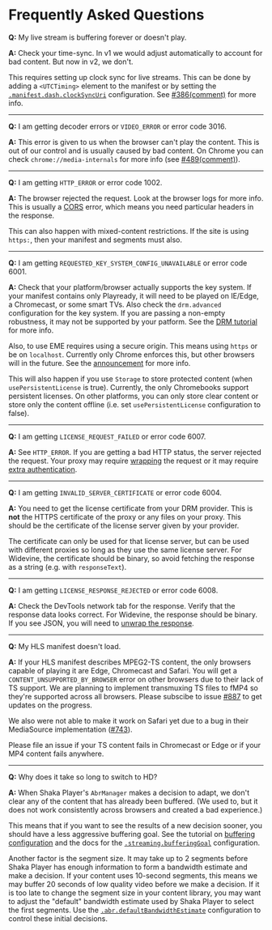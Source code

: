 # Frequently Asked Questions

**Q:** My live stream is buffering forever or doesn't play.

**A:** Check your time-sync.  In v1 we would adjust automatically to account for
bad content.  But now in v2, we don't.

This requires setting up clock sync for live streams.  This can be done by
adding a `<UTCTiming>` element to the manifest or by setting the
[`.manifest.dash.clockSyncUri`][DashManifestConfiguration] configuration.
See [#386(comment)][386] for more info.

<hr>

**Q:** I am getting decoder errors or `VIDEO_ERROR` or error code 3016.

**A:** This error is given to us when the browser can't play the content.  This
is out of our control and is usually caused by bad content.  On Chrome you can
check `chrome://media-internals` for more info (see [#489(comment)][489]).

<hr>

**Q:** I am getting `HTTP_ERROR` or error code 1002.

**A:** The browser rejected the request.  Look at the browser logs for more
info.  This is usually a [CORS][] error, which means you need particular
headers in the response.

This can also happen with mixed-content restrictions.  If the site is using
`https:`, then your manifest and segments must also.

<hr>

**Q:** I am getting `REQUESTED_KEY_SYSTEM_CONFIG_UNAVAILABLE` or error code 6001.

**A:** Check that your platform/browser actually supports the key system.  If
your manifest contains only Playready, it will need to be played on IE/Edge, a
Chromecast, or some smart TVs.  Also check the `drm.advanced` configuration for
the key system.  If you are passing a non-empty robustness, it may not be
supported by your patform.  See the [DRM tutorial][drm_tutorial] for more info.

Also, to use EME requires using a secure origin.  This means using `https` or
be on `localhost`.  Currently only Chrome enforces this, but other browsers
will in the future. See the [announcement][eme_https] for more info.

This will also happen if you use `Storage` to store protected content (when
`usePersistentLicense` is true).  Currently, the only Chromebooks support
persistent licenses.  On other platforms, you can only store clear content or
store only the content offline (i.e. set `usePersistentLicense` configuration to
false).

<hr>

**Q:** I am getting `LICENSE_REQUEST_FAILED` or error code 6007.

**A:** See `HTTP_ERROR`.  If you are getting a bad HTTP status, the server
rejected the request.  Your proxy may require [wrapping][wrapping] the request
or it may require [extra authentication][auth].

<hr>

**Q:** I am getting `INVALID_SERVER_CERTIFICATE` or error code 6004.

**A:** You need to get the license certificate from your DRM provider.  This is
**not** the HTTPS certificate of the proxy or any files on your proxy.  This
should be the certificate of the license server given by your provider.

The certificate can only be used for that license server, but can be used with
different proxies so long as they use the same license server.  For Widevine,
the certificate should be binary, so avoid fetching the response as a string
(e.g. with `responseText`).

<hr>

**Q:** I am getting `LICENSE_RESPONSE_REJECTED` or error code 6008.

**A:** Check the DevTools network tab for the response.  Verify that the
response data looks correct.  For Widevine, the response should be binary.  If
you see JSON, you will need to [unwrap the response][wrapping].

<hr>

**Q:** My HLS manifest doesn't load.

**A:** If your HLS manifest describes MPEG2-TS content, the only browsers
capable of playing it are Edge, Chromecast and Safari. You will get a
`CONTENT_UNSUPPORTED_BY_BROWSER` error on other browsers due to their lack of TS
support. We are planning to implement transmuxing TS files to fMP4 so they're
supported across all browsers. Please subscibe to issue [#887][887] to
get updates on the progress.

We also were not able to make it work on Safari yet due to a bug in their
MediaSource implementation ([#743][743]).

Please file an issue if your TS content fails in Chromecast or Edge or if your
MP4 content fails anywhere.

<hr>

**Q:** Why does it take so long to switch to HD?

**A:** When Shaka Player's `AbrManager` makes a decision to adapt, we don't
clear any of the content that has already been buffered.  (We used to, but it
does not work consistently across browsers and created a bad experience.)

This means that if you want to see the results of a new decision sooner, you
should have a less aggressive buffering goal.  See the tutorial on [buffering
configuration][buffering] and the docs for the
[`.streaming.bufferingGoal`][StreamingConfiguration] configuration.

Another factor is the segment size.  It may take up to 2 segments before Shaka
Player has enough information to form a bandwidth estimate and make a decision.
If your content uses 10-second segments, this means we may buffer 20 seconds
of low quality video before we make a decision.  If it is too late to change
the segment size in your content library, you may want to adjust the "default"
bandwidth estimate used by Shaka Player to select the first segments.  Use the
[`.abr.defaultBandwidthEstimate`][AbrConfiguration] configuration to control
these initial decisions.


[386]: https://github.com/google/shaka-player/issues/386#issuecomment-227898001
[489]: https://github.com/google/shaka-player/issues/489#issuecomment-240466224
[743]: https://github.com/google/shaka-player/issues/743
[887]: https://github.com/google/shaka-player/issues/887
[AbrConfiguration]: https://shaka-player-demo.appspot.com/docs/api/shakaExtern.html#AbrConfiguration
[CORS]: https://developer.mozilla.org/en-US/docs/Web/HTTP/Access_control_CORS
[DashManifestConfiguration]: https://shaka-player-demo.appspot.com/docs/api/shakaExtern.html#DashManifestConfiguration
[StreamingConfiguration]: https://shaka-player-demo.appspot.com/docs/api/shakaExtern.html#StreamingConfiguration
[auth]: https://shaka-player-demo.appspot.com/docs/api/tutorial-license-server-auth.html
[buffering]: https://shaka-player-demo.appspot.com/docs/api/tutorial-network-and-buffering-config.html
[drm_tutorial]: https://shaka-player-demo.appspot.com/docs/api/tutorial-drm-config.html
[eme_https]: https://sites.google.com/a/chromium.org/dev/Home/chromium-security/deprecating-powerful-features-on-insecure-origins
[wrapping]: https://shaka-player-demo.appspot.com/docs/api/tutorial-license-wrapping.html
